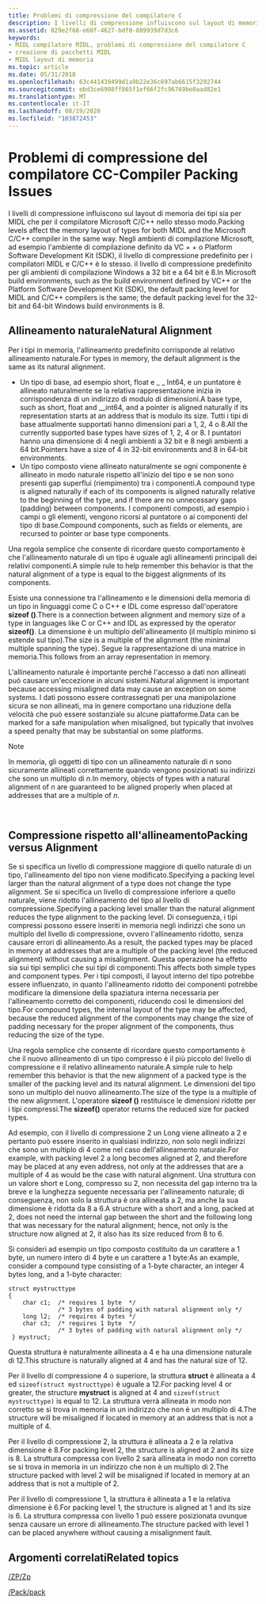 ```yaml
---
title: Problemi di compressione del compilatore C
description: I livelli di compressione influiscono sul layout di memoria dei tipi sia per MIDL che per il compilatore Microsoft C/C++ nello stesso modo.
ms.assetid: 029e2f68-e68f-4627-bdf0-889939d7d3c6
keywords:
- MIDL compilatore MIDL, problemi di compressione del compilatore C
- creazione di pacchetti MIDL
- MIDL layout di memoria
ms.topic: article
ms.date: 05/31/2018
ms.openlocfilehash: 63c441439499d1a9b22e36c697ab6615f3292744
ms.sourcegitcommit: ebd3ce6908ff865f1ef66f2fc96769be0aad82e1
ms.translationtype: MT
ms.contentlocale: it-IT
ms.lasthandoff: 08/19/2020
ms.locfileid: "103872453"
---
```

# <a name="c-compiler-packing-issues"></a><span data-ttu-id="81bf8-106">Problemi di compressione del compilatore C</span><span class="sxs-lookup"><span data-stu-id="81bf8-106">C-Compiler Packing Issues</span></span>

<span data-ttu-id="81bf8-107">I livelli di compressione influiscono sul layout di memoria dei tipi sia per MIDL che per il compilatore Microsoft C/C++ nello stesso modo.</span><span class="sxs-lookup"><span data-stu-id="81bf8-107">Packing levels affect the memory layout of types for both MIDL and the Microsoft C/C++ compiler in the same way.</span></span> <span data-ttu-id="81bf8-108">Negli ambienti di compilazione Microsoft, ad esempio l'ambiente di compilazione definito da VC + + o Platform Software Development Kit (SDK), il livello di compressione predefinito per i compilatori MIDL e C/C++ è lo stesso. il livello di compressione predefinito per gli ambienti di compilazione Windows a 32 bit e a 64 bit è 8.</span><span class="sxs-lookup"><span data-stu-id="81bf8-108">In Microsoft build environments, such as the build environment defined by VC++ or the Platform Software Development Kit (SDK), the default packing level for MIDL and C/C++ compilers is the same; the default packing level for the 32-bit and 64-bit Windows build environments is 8.</span></span>

## <a name="natural-alignment"></a><span data-ttu-id="81bf8-109">Allineamento naturale</span><span class="sxs-lookup"><span data-stu-id="81bf8-109">Natural Alignment</span></span>

<span data-ttu-id="81bf8-110">Per i tipi in memoria, l'allineamento predefinito corrisponde al relativo allineamento naturale.</span><span class="sxs-lookup"><span data-stu-id="81bf8-110">For types in memory, the default alignment is the same as its natural alignment.</span></span>

-   <span data-ttu-id="81bf8-111">Un tipo di base, ad esempio short, float e \_ \_ Int64, e un puntatore è allineato naturalmente se la relativa rappresentazione inizia in corrispondenza di un indirizzo di modulo di dimensioni.</span><span class="sxs-lookup"><span data-stu-id="81bf8-111">A base type, such as short, float and \_\_int64, and a pointer is aligned naturally if its representation starts at an address that is modulo its size.</span></span> <span data-ttu-id="81bf8-112">Tutti i tipi di base attualmente supportati hanno dimensioni pari a 1, 2, 4 o 8.</span><span class="sxs-lookup"><span data-stu-id="81bf8-112">All the currently supported base types have sizes of 1, 2, 4 or 8.</span></span> <span data-ttu-id="81bf8-113">I puntatori hanno una dimensione di 4 negli ambienti a 32 bit e 8 negli ambienti a 64 bit.</span><span class="sxs-lookup"><span data-stu-id="81bf8-113">Pointers have a size of 4 in 32-bit environments and 8 in 64-bit environments.</span></span>
-   <span data-ttu-id="81bf8-114">Un tipo composto viene allineato naturalmente se ogni componente è allineato in modo naturale rispetto all'inizio del tipo e se non sono presenti gap superflui (riempimento) tra i componenti.</span><span class="sxs-lookup"><span data-stu-id="81bf8-114">A compound type is aligned naturally if each of its components is aligned naturally relative to the beginning of the type, and if there are no unnecessary gaps (padding) between components.</span></span> <span data-ttu-id="81bf8-115">I componenti composti, ad esempio i campi o gli elementi, vengono ricorsi al puntatore o ai componenti del tipo di base.</span><span class="sxs-lookup"><span data-stu-id="81bf8-115">Compound components, such as fields or elements, are recursed to pointer or base type components.</span></span>

<span data-ttu-id="81bf8-116">Una regola semplice che consente di ricordare questo comportamento è che l'allineamento naturale di un tipo è uguale agli allineamenti principali dei relativi componenti.</span><span class="sxs-lookup"><span data-stu-id="81bf8-116">A simple rule to help remember this behavior is that the natural alignment of a type is equal to the biggest alignments of its components.</span></span>

<span data-ttu-id="81bf8-117">Esiste una connessione tra l'allineamento e le dimensioni della memoria di un tipo in linguaggi come C o C++ e IDL come espresso dall'operatore **sizeof ()**.</span><span class="sxs-lookup"><span data-stu-id="81bf8-117">There is a connection between alignment and memory size of a type in languages like C or C++ and IDL as expressed by the operator **sizeof()**.</span></span> <span data-ttu-id="81bf8-118">La dimensione è un multiplo dell'allineamento (il multiplo minimo si estende sul tipo).</span><span class="sxs-lookup"><span data-stu-id="81bf8-118">The size is a multiple of the alignment (the minimal multiple spanning the type).</span></span> <span data-ttu-id="81bf8-119">Segue la rappresentazione di una matrice in memoria.</span><span class="sxs-lookup"><span data-stu-id="81bf8-119">This follows from an array representation in memory.</span></span>

<span data-ttu-id="81bf8-120">L'allineamento naturale è importante perché l'accesso a dati non allineati può causare un'eccezione in alcuni sistemi.</span><span class="sxs-lookup"><span data-stu-id="81bf8-120">Natural alignment is important because accessing misaligned data may cause an exception on some systems.</span></span> <span data-ttu-id="81bf8-121">I dati possono essere contrassegnati per una manipolazione sicura se non allineati, ma in genere comportano una riduzione della velocità che può essere sostanziale su alcune piattaforme.</span><span class="sxs-lookup"><span data-stu-id="81bf8-121">Data can be marked for a safe manipulation when misaligned, but typically that involves a speed penalty that may be substantial on some platforms.</span></span>

> [!Note]  
> <span data-ttu-id="81bf8-122">In memoria, gli oggetti di tipo con un allineamento naturale di *n* sono sicuramente allineati correttamente quando vengono posizionati su indirizzi che sono un multiplo di *n*.</span><span class="sxs-lookup"><span data-stu-id="81bf8-122">In memory, objects of types with a natural alignment of *n* are guaranteed to be aligned properly when placed at addresses that are a multiple of *n*.</span></span>

 

## <a name="packing-versus-alignment"></a><span data-ttu-id="81bf8-123">Compressione rispetto all'allineamento</span><span class="sxs-lookup"><span data-stu-id="81bf8-123">Packing versus Alignment</span></span>

<span data-ttu-id="81bf8-124">Se si specifica un livello di compressione maggiore di quello naturale di un tipo, l'allineamento del tipo non viene modificato.</span><span class="sxs-lookup"><span data-stu-id="81bf8-124">Specifying a packing level larger than the natural alignment of a type does not change the type alignment.</span></span> <span data-ttu-id="81bf8-125">Se si specifica un livello di compressione inferiore a quello naturale, viene ridotto l'allineamento del tipo al livello di compressione.</span><span class="sxs-lookup"><span data-stu-id="81bf8-125">Specifying a packing level smaller than the natural alignment reduces the type alignment to the packing level.</span></span> <span data-ttu-id="81bf8-126">Di conseguenza, i tipi compressi possono essere inseriti in memoria negli indirizzi che sono un multiplo del livello di compressione, ovvero l'allineamento ridotto, senza causare errori di allineamento.</span><span class="sxs-lookup"><span data-stu-id="81bf8-126">As a result, the packed types may be placed in memory at addresses that are a multiple of the packing level (the reduced alignment) without causing a misalignment.</span></span> <span data-ttu-id="81bf8-127">Questa operazione ha effetto sia sui tipi semplici che sui tipi di componenti.</span><span class="sxs-lookup"><span data-stu-id="81bf8-127">This affects both simple types and component types.</span></span> <span data-ttu-id="81bf8-128">Per i tipi composti, il layout interno del tipo potrebbe essere influenzato, in quanto l'allineamento ridotto dei componenti potrebbe modificare la dimensione della spaziatura interna necessaria per l'allineamento corretto dei componenti, riducendo così le dimensioni del tipo.</span><span class="sxs-lookup"><span data-stu-id="81bf8-128">For compound types, the internal layout of the type may be affected, because the reduced alignment of the components may change the size of padding necessary for the proper alignment of the components, thus reducing the size of the type.</span></span>

<span data-ttu-id="81bf8-129">Una regola semplice che consente di ricordare questo comportamento è che il nuovo allineamento di un tipo compresso è il più piccolo del livello di compressione e il relativo allineamento naturale.</span><span class="sxs-lookup"><span data-stu-id="81bf8-129">A simple rule to help remember this behavior is that the new alignment of a packed type is the smaller of the packing level and its natural alignment.</span></span> <span data-ttu-id="81bf8-130">Le dimensioni del tipo sono un multiplo del nuovo allineamento.</span><span class="sxs-lookup"><span data-stu-id="81bf8-130">The size of the type is a multiple of the new alignment.</span></span> <span data-ttu-id="81bf8-131">L'operatore **sizeof ()** restituisce le dimensioni ridotte per i tipi compressi.</span><span class="sxs-lookup"><span data-stu-id="81bf8-131">The **sizeof()** operator returns the reduced size for packed types.</span></span>

<span data-ttu-id="81bf8-132">Ad esempio, con il livello di compressione 2 un Long viene allineato a 2 e pertanto può essere inserito in qualsiasi indirizzo, non solo negli indirizzi che sono un multiplo di 4 come nel caso dell'allineamento naturale.</span><span class="sxs-lookup"><span data-stu-id="81bf8-132">For example, with packing level 2 a long becomes aligned at 2, and therefore may be placed at any even address, not only at the addresses that are a multiple of 4 as would be the case with natural alignment.</span></span> <span data-ttu-id="81bf8-133">Una struttura con un valore short e Long, compresso su 2, non necessita del gap interno tra la breve e la lunghezza seguente necessaria per l'allineamento naturale; di conseguenza, non solo la struttura è ora allineata a 2, ma anche la sua dimensione è ridotta da 8 a 6.</span><span class="sxs-lookup"><span data-stu-id="81bf8-133">A structure with a short and a long, packed at 2, does not need the internal gap between the short and the following long that was necessary for the natural alignment; hence, not only is the structure now aligned at 2, it also has its size reduced from 8 to 6.</span></span>

<span data-ttu-id="81bf8-134">Si consideri ad esempio un tipo composto costituito da un carattere a 1 byte, un numero intero di 4 byte e un carattere a 1 byte:</span><span class="sxs-lookup"><span data-stu-id="81bf8-134">As an example, consider a compound type consisting of a 1-byte character, an integer 4 bytes long, and a 1-byte character:</span></span>

``` syntax
struct mystructtype 
{    
    char c1;  /* requires 1 byte  */
              /* 3 bytes of padding with natural alignment only */
    long l2;  /* requires 4 bytes */
    char c3;  /* requires 1 byte  */
              /* 3 bytes of padding with natural alignment only */
 } mystruct;
```

<span data-ttu-id="81bf8-135">Questa struttura è naturalmente allineata a 4 e ha una dimensione naturale di 12.</span><span class="sxs-lookup"><span data-stu-id="81bf8-135">This structure is naturally aligned at 4 and has the natural size of 12.</span></span>

<span data-ttu-id="81bf8-136">Per il livello di compressione 4 o superiore, la struttura **struct** è allineata a 4 ed `sizeof(struct mystructtype)` è uguale a 12.</span><span class="sxs-lookup"><span data-stu-id="81bf8-136">For packing level 4 or greater, the structure **mystruct** is aligned at 4 and `sizeof(struct mystructtype)` is equal to 12.</span></span> <span data-ttu-id="81bf8-137">La struttura verrà allineata in modo non corretto se si trova in memoria in un indirizzo che non è un multiplo di 4.</span><span class="sxs-lookup"><span data-stu-id="81bf8-137">The structure will be misaligned if located in memory at an address that is not a multiple of 4.</span></span>

<span data-ttu-id="81bf8-138">Per il livello di compressione 2, la struttura è allineata a 2 e la relativa dimensione è 8.</span><span class="sxs-lookup"><span data-stu-id="81bf8-138">For packing level 2, the structure is aligned at 2 and its size is 8.</span></span> <span data-ttu-id="81bf8-139">La struttura compressa con livello 2 sarà allineata in modo non corretto se si trova in memoria in un indirizzo che non è un multiplo di 2.</span><span class="sxs-lookup"><span data-stu-id="81bf8-139">The structure packed with level 2 will be misaligned if located in memory at an address that is not a multiple of 2.</span></span>

<span data-ttu-id="81bf8-140">Per il livello di compressione 1, la struttura è allineata a 1 e la relativa dimensione è 6.</span><span class="sxs-lookup"><span data-stu-id="81bf8-140">For packing level 1, the structure is aligned at 1 and its size is 6.</span></span> <span data-ttu-id="81bf8-141">La struttura compressa con livello 1 può essere posizionata ovunque senza causare un errore di allineamento.</span><span class="sxs-lookup"><span data-stu-id="81bf8-141">The structure packed with level 1 can be placed anywhere without causing a misalignment fault.</span></span>

## <a name="related-topics"></a><span data-ttu-id="81bf8-142">Argomenti correlati</span><span class="sxs-lookup"><span data-stu-id="81bf8-142">Related topics</span></span>

<dl> <span data-ttu-id="81bf8-143"><dt>


</dt> <dt></span><span class="sxs-lookup"><span data-stu-id="81bf8-143"><dt>


</dt> <dt></span></span>

[<span data-ttu-id="81bf8-144">/ZP</span><span class="sxs-lookup"><span data-stu-id="81bf8-144">/Zp</span></span>](./-zp.md)
</dt> <dt>

[<span data-ttu-id="81bf8-145">/Pack</span><span class="sxs-lookup"><span data-stu-id="81bf8-145">/pack</span></span>](./-pack.md)
</dt> </dl>

 

 